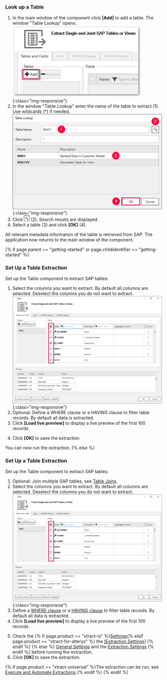 
### Look up a Table
1. In the main window of the component click **[Add]** to add a table. The window "Table Lookup" opens.<br>
![table_main-window_add](/img/content/table/table_main-window_add.png){:class="img-responsive"}
2. In the window "Table Lookup" enter the name of the table to extract (1). Use wildcards (*) if needed.<br>
![Look-Up-Table](/img/content/table/table_look-up.png){:class="img-responsive"}
3. Click ![magnifying-glass](/img/content/icons/magnifying-glass.png) (2). Search results are displayed.
4. Select a table (3) and click **[OK]** (4). <br>

All relevant metadata information of the table is retrieved from SAP.
The application now returns to the main window of the component.

{% if page.parent == "getting-started" or page.childidentifier == "getting-started" %}

### Set Up a Table Extraction

Set up the Table component to extract SAP tables:

1. Select the columns you want to extract. By default all columns are selected. Deselect the columns you do not want to extract.<br>
![Table-Form](/img/content/table/table_fields_filter2.png){:class="img-responsive"}
2. Optional: Define a WHERE clause or a HAVING clause to filter table records. By default all data is extracted.
3. Click **[Load live preview]** to display a live preview of the first 100 records. 
<!--- {% if page.product == "xtract-universal" or page.product == "board-connector" %}5. Check the [General Settings](./general-settings). The *General Settings* include keywords, definition of primary keys, column level encryption and access restrictions.{% endif %}-->
4. Click **[OK]** to save the extraction.

You can now run the extraction.
{% else %}

### Set Up a Table Extraction

Set up the Table component to extract SAP tables:

1. Optional: Join multiple SAP tables, see [Table Joins](./table-joins).
2. Select the columns you want to extract. By default all columns are selected. Deselect the columns you do not want to extract.<br>
![Table-Form](/img/content/table/table_fields_filter2.png){:class="img-responsive"}
3. Define a [WHERE clause](./where-clause) or a [HAVING clause](./having-clause) to filter table records. By default all data is extracted.
4. Click **[Load live preview]** to display a live preview of the first 100 records. 
<!--- {% if page.product == "xtract-universal" or page.product == "board-connector" %}5. Check the [General Settings](./general-settings). The *General Settings* include keywords, definition of primary keys, column level encryption and access restrictions.{% endif %}-->
5. Check the {% if page.product == "xtract-is" %}[Settings](./extraction-settings){% elsif page.product == "xtract-for-alteryx" %} the [[Extraction Settings]](./extraction-settings) {% endif %} {% else %} [General Settings](./general-settings) and the [Extraction Settings](./extraction-settings) {% endif %} before running the extraction.
6. Click **[OK]** to save the extraction.

{% if page.product == "xtract-universal" %}The extraction can be run, see [Execute and Automate Extractions](../execute-and-automate-extractions).{% endif %}
{% endif %}



